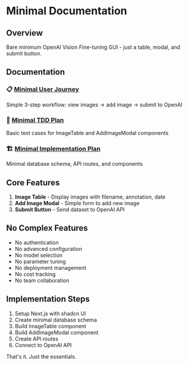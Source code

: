 # Minimal Documentation

## Overview

Bare minimum OpenAI Vision Fine-tuning GUI - just a table, modal, and submit button.

## Documentation

### 📋 [Minimal User Journey](./minimal-user-journey.md)

Simple 3-step workflow: view images → add image → submit to OpenAI

### 🧪 [Minimal TDD Plan](./minimal-tdd.md)

Basic test cases for ImageTable and AddImageModal components

### 🏗️ [Minimal Implementation Plan](./minimal-plan.md)

Minimal database schema, API routes, and components

## Core Features

1. **Image Table** - Display images with filename, annotation, date
2. **Add Image Modal** - Simple form to add new image
3. **Submit Button** - Send dataset to OpenAI API

## No Complex Features

- No authentication
- No advanced configuration
- No model selection
- No parameter tuning
- No deployment management
- No cost tracking
- No team collaboration

## Implementation Steps

1. Setup Next.js with shadcn UI
2. Create minimal database schema
3. Build ImageTable component
4. Build AddImageModal component
5. Create API routes
6. Connect to OpenAI API

That's it. Just the essentials.
